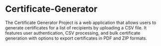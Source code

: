 # Certificate-Generator
The Certificate Generator Project is a web application that allows users to generate certificates for a list of recipients by uploading a CSV file. It features user authentication, CSV processing, and bulk certificate generation with options to export certificates in PDF and ZIP formats.
